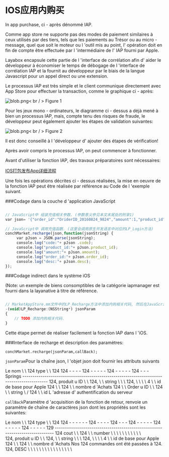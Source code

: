 # IOS应用内购买



In app purchase, ci - après dénommé IAP.

Comme app store ne supporte pas des modes de paiement similaires à ceux utilisés par des tiers, tels que les paiements au Trésor ou au micro - message, quel que soit le moteur ou l 'outil mis au point, l' opération doit en fin de compte être effectuée par l 'intermédiaire de l' IAP fourni par Apple.

Layabox encapsule cette partie de l 'interface de corrélation afin d' aider le développeur à économiser le temps de débogage de l 'interface de corrélation IAP et la fournit au développeur par le biais de la langue Javascript pour un appel direct ou une extension.

Le processus IAP est très simple et le client communique directement avec App Store pour effectuer la transaction, comme le graphique ci - après:

​![blob.png](1.png)< br / >
Figure 1


Pour les jeux mono - ordinateurs, le diagramme ci - dessus a déjà mené à bien un processus IAP, mais, compte tenu des risques de fraude, le développeur peut également ajouter les étapes de validation suivantes:

​![blob.png](2.png)< br / >
Figure 2

Il est donc conseillé à l 'développeur d' ajouter des étapes de vérification!

Après avoir compris le processus IAP, on peut commencer à fonctionner.

Avant d'utiliser la fonction IAP, des travaux préparatoires sont nécessaires:


  [IOS打包发布App详细流程](https://github.com/layabox/layaair-doc/tree/master/Chinese/LayaNative/packagingReleases_IOS)

Une fois les opérations décrites ci - dessus réalisées, la mise en oeuvre de la fonction IAP peut être réalisée par référence au Code de l 'exemple suivant.

###Codage dans la couche d 'application JavaScript


```javascript

// JavaScript中 组装充值相关参数. (参数意义参见本文末尾处的附录1)
var json= '{"order_id":"OriderID_20160824_9824","amount":1,"product_id":"Laya.joychina.test","callback_uri":"http://186.152.54.225:8800/Apple.pay"}';
 
// JavaScript中 调用充值函数. (这里会调用原生开发语言中对应的LP_Login方法)
conchMarket.recharge(json,function(jsonString) {
     var pJson = JSON.parse(jsonString);
     console.log("code:"+ pJson .code);
     console.log("product_id:"+ pJson.product_id);
     console.log("amount:"+ pJson.amount);
     console.log("order_id:"+ pJson.order_id);
     console.log("desc:"+ pJson.desc);
});
```


###Codage indirect dans le système iOS

(Note: un exemple de biens consomptibles de la catégorie iapmanager est fourni dans la layanative à titre de référence.


```javascript

// MarketAppStore.mm文件中的LP_Recharge方法中添加内购相关代码, 然后在JavaScript中调用conchMarket.recharge就会执行此方法.
-(void)LP_Recharge:(NSString*) jsonParam
{
    // TODO 添加内购相关代码.
}
```


Cette étape permet de réaliser facilement la fonction IAP dans l 'iOS.

###Interface de recharge et description des paramètres:


  `conchMarket.recharge(jsonParam,callBack);`

`jsonParam`Pour la chaîne json, l 'objet json doit fournir les attributs suivants

Le nom \ \ 124 type \ \ 124
124 - - - - 124 - - - - - 124 - - - - - 124 - - - Springs ------------------------------------------------------------------------------------------
124, produit u ID \ \ 124, \ \ string \ \ \ 124, \ \ \ \ 4 \ \ id de base pour Apple
124 \ \ 124 \ \ nombre d 'Achats
124 \ \ Order u ID \ \ 124 \ \ string \ / 124 \ \ id
L 'adresse d' authentification du serveur



`callBack`Paramètre d 'acquisition de la fonction de retour, renvoie un paramètre de chaîne de caractères json dont les propriétés sont les suivantes:

Le nom \ \ 124 type \ \ 124
124 - - - - - - 124 - - - - 124 - - - 124 - - - - - 124 - - - - - 124 - - - - - 129 -----------------------------------------------------------------------------
124 cout \ \ 124 \ \ number \ \ \ \ \ \ \ \ \ \ \ \
124, produit u ID \ \ 124, \ \ string \ \ \ 124, \ \ \ \ 4 \ \ id de base pour Apple
124 \ \ 124 \ \ nombre d 'Achats
Nos 124 commandes ont été passées à 124.
124, DESC \ \ \ \ \ \ \ \ \ \ \ \ \ \ \ \ 